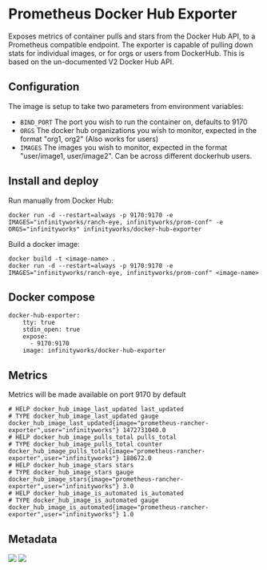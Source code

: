 # Prometheus Docker Hub Exporter

Exposes metrics of container pulls and stars from the Docker Hub API, to a Prometheus compatible endpoint. The exporter is capable of pulling down stats for individual images, or for orgs or users from DockerHub. This is based on the un-documented V2 Docker Hub API.

## Configuration

The image is setup to take two parameters from environment variables:
* `BIND_PORT` The port you wish to run the container on, defaults to 9170
* `ORGS` The docker hub organizations you wish to monitor, expected in the format "org1, org2" (Also works for users)
* `IMAGES` The images you wish to monitor, expected in the format "user/image1, user/image2". Can be across different dockerhub users.

## Install and deploy

Run manually from Docker Hub:
```
docker run -d --restart=always -p 9170:9170 -e IMAGES="infinityworks/ranch-eye, infinityworks/prom-conf" -e ORGS="infinityworks" infinityworks/docker-hub-exporter
```

Build a docker image:
```
docker build -t <image-name> .
docker run -d --restart=always -p 9170:9170 -e IMAGES="infinityworks/ranch-eye, infinityworks/prom-conf" <image-name>
```

## Docker compose

```
docker-hub-exporter:
    tty: true
    stdin_open: true
    expose:
      - 9170:9170
    image: infinityworks/docker-hub-exporter
```

## Metrics

Metrics will be made available on port 9170 by default

```
# HELP docker_hub_image_last_updated last_updated
# TYPE docker_hub_image_last_updated gauge
docker_hub_image_last_updated{image="prometheus-rancher-exporter",user="infinityworks"} 1472731040.0
# HELP docker_hub_image_pulls_total pulls_total
# TYPE docker_hub_image_pulls_total counter
docker_hub_image_pulls_total{image="prometheus-rancher-exporter",user="infinityworks"} 188672.0
# HELP docker_hub_image_stars stars
# TYPE docker_hub_image_stars gauge
docker_hub_image_stars{image="prometheus-rancher-exporter",user="infinityworks"} 3.0
# HELP docker_hub_image_is_automated is_automated
# TYPE docker_hub_image_is_automated gauge
docker_hub_image_is_automated{image="prometheus-rancher-exporter",user="infinityworks"} 1.0
```

## Metadata
[![](https://images.microbadger.com/badges/image/infinityworks/docker-hub-exporter.svg)](http://microbadger.com/images/infinityworks/docker-hub-exporter "Get your own image badge on microbadger.com") [![](https://images.microbadger.com/badges/version/infinityworks/docker-hub-exporter.svg)](http://microbadger.com/images/infinityworks/docker-hub-exporter "Get your own version badge on microbadger.com")

